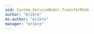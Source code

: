 ```yaml
---
uid: System.ServiceModel.TransferMode
author: "Erikre"
ms.author: "erikre"
manager: "erikre"
---
```

